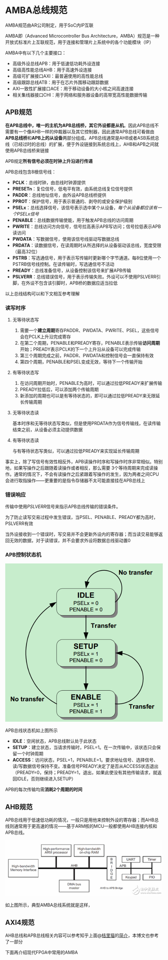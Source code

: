 # AMBA总线规范

AMBA规范由AR公司制定，用于SoC内IP互联

AMBA即（Advanced Microcontroller Bus Architecture，AMBA）规范是一种开放式标准片上互联规范，用于连接和管理片上系统中的各个功能模块（IP）

AMBA中有以下几个主要接口：

* 高级外设总线APB：用于低速低功耗外设连接
* 高级高性能总线AHB：用于高速外设连接
* 高级可扩展接口AXI：最普遍使用的高性能总线
* 高级跟踪总线ATB：用于在芯片外围移动跟踪数据
* AXI一致性扩展接口ACE：用于移动设备的大小核之间高速连接
* 相关集线器接口CHI：用于网络和服务器设备的高带宽高性能数据传输

## APB规范

**在APB总线中，唯一的主机为APB总线桥，其它外设都是从机**。因此APB总线不需要有一个像AHB一样的仲裁器以及其它控制器，因此通常APB总线可看做由**APB总线桥**和**APB上的从设备**两部分组成。APB总线通常是AHB或者ASB系统总线（已经过时的总线）的扩展，便于外设链接到系统总线上，AHB和APB之间就使用APB总线桥来链接

APB规定**所有信号必须在时钟上升沿进行传递**

APB总线包含8根信号线：

* **PCLK**：总线时钟，由总线时钟源提供
* **PRESETn**：复位信号，低电平有效，由系统总线复位信号提供
* **PADDR**：总线地址信号，由外设APB总线桥提供
* **PPROT**：保护信号，用于表示普通的、剥夺的或安全保护级别
* **PSELx**：总线选择信号，该信号表示选中某个从设备，*每个从设备都应该有一个PSELx信号*
* **PENABLE**：总线数据传输使能，用于触发APB总线的访问周期
* **PWRITE**：总线访问方向信号，信号拉高表示APB写访问；信号拉低表示APB读访问
* **PWDATA**：写数据信号，使用该信号线驱动写数据总线
* **PRDATA**：读数据信号，在读周期时从所选择的从设备驱动该总线，宽度受限（最高32位）
* **PSTRB**：写选通信号，用于表示写传输时更新哪个字节通道。每8位使用一个PSTRB信号线控制。在读传输时，写选通信号不活动
* **PREADY**：总线准备信号，从设备控制该信号来扩展APB传输
* **PSLVERR**：总线错误信号，用于表示传输失败。外设可以不使用PSLVERR引脚，在外设不包含该引脚时，APB桥的数据应适当拉低

以上总线结构可以和下文相互参考理解

### 读写时序

1. 无等待状态写
    1. 需要一个**建立周期**寄存PADDR、PWDATA、PWRITE、PSEL，这些信号会在PCLK上升沿完成寄存
    2. 在第二个周期，PENABLE和PREADY寄存，PENABLE表示传输**访问周期**开始；PREADY表示PCLK的下一个上升沿从设备可以完成传输
    3. 第三个周期完成之前，PADDR、PWDATA和控制信号会一直保持有效
    4. 第四个周期，PENABLE和PSEL变成无效，等待下一个传输开始
    
2. 有等待状态写

    1. 在访问周期开始时，PENABLE为高时，可以通过拉低PREADY来扩展传输
    2. PREADY拉低后，可以添加两个传输周期
    3. 新添加的周期也可以是有等待状态的，即可以通过拉低PREADY来无限延长传输周期

3. 无等待状态读

    基本时序和无等待状态写类似，但是使用PRDATA作为信号传输线，在读传输结束之前，从设备必须主动提供数据

4. 有等待状态读

    与有等待状态写类似，可以通过拉低PREADY来实现延长传输周期

事实上，除了写信号有效性相反外，APB读操作时序和写操作时序非常相似。特别地，如果写操作之后跟随着读操作或者相反，那么需要 3个等待周期来完成读操作。通常的情况下，不会有读操作之后紧跟着写操作的发生，因为两者之间CPU会进行取指操作——更重要的是指令存储器不太可能直接挂在APB总线上

### 错误响应

传输中使用*PSLVERR*信号来指示APB总线传输的错误条件。

为了防止读写交易过程中发生错误，当PSEL、PENABLE、PREADY都为高时，PSLVERR有效

当外设接收到一个错误时，写交易并不会更新外设内的寄存器；而当读交易能够返回无效的数据，对于读错误，并不会要求外设将数据总线驱动置0

### APB控制状态机

![blob.png](SoC学习笔记【AMBA总线】.assets/1000019445-6369948876516550714068695.png)

APB总线状态机如上图所示

* **IDLE**：空闲状态，APB总线默认处于此状态
* **SETUP**：建立状态，当请求传输时，PSEL=1。在一次传输中，该状态只会保留一个时钟周期
* **ACCESS**：访问状态，PSEL=1，PENABLE=1。要求地址信号、选择信号、读/写数据信号保持不变。准备信号PREADY决定了是否从ACCESS状态退出（PREADY=0，保持；PREADY=1，退出，如果此使没有其他传输请求，就返回IDLE，否则继续进入SETUP）

APB的每次传输均需**消耗2个周期的时间**

## AHB规范

APB总线用于低速低功耗的情况，一般只是用他来控制外设的寄存器；而AHB总线则通常用于更高速的情况——基于ARM核的MCU一般都使用AHB连接内核和APB总线。

![一个典型的AHB系统总线的结构示意图](SoC学习笔记【AMBA总线】.assets/123F15311_0.png)

如上图所示，典型AMBA总线系统就是这样，













## AXI4规范

AHB总线和APB总线相关内容可以参考知乎上面@[桔里猫](https://www.zhihu.com/people/orangeofcat)的[简介](https://zhuanlan.zhihu.com/p/157808097?from_voters_page=true)，本博文也参考了一部分

下面再介绍现代FPGA中常用的AMBA